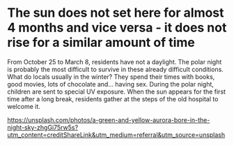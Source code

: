 # The sun does not set here for almost 4 months and vice versa - it does not rise for a similar amount of time
From October 25 to March 8, residents have not a daylight. The polar night is probably the most difficult to survive in these already difficult conditions. What do locals usually in the winter?
They spend their times with books, good movies, lots of chocolate and... having sex.
During the polar night, children are sent to special UV exposure. 
When the sun appears for the first time after a long break, residents gather at the steps of the old hospital to welcome it.

https://unsplash.com/photos/a-green-and-yellow-aurora-bore-in-the-night-sky-zhgGi75rw5s?utm_content=creditShareLink&utm_medium=referral&utm_source=unsplash